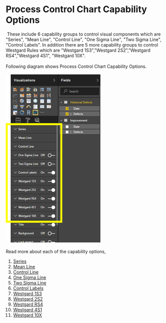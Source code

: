 # Process Control Chart Capability Options
​
These include 6 capability groups to control visual components which are "Series", "Mean Line", "Control Line", "One Sigma Line", "Two Sigma Line", "Control Labels". In addition there are 5 more capability groups to control Westgard Rules which are "Westgard 1S3","Westgard 2S2","Westgard RS4","Westgard 4S1", "Westgard 10X".<br><br>
Following diagram shows Process Control Chart Capability Options.<br><br>
<img src="documentation/images/ControlChartCapabilityOptions.png" alt="Drawing" width="300px"><br><br>
Read more about each of the capability options,
 
 1. [Series](Series.md)
 2. [Mean Line](MeanLine.md)
 3. [Control Line](ControlLine.md)
 4. [One Sigma Line](OneSigmaLine.md)
 5. [Two Sigma Line](TwoSigmaLine.md)
 6. [Control Labels](ControlLabels.md)
 7. [Westgard 1S3](Westgard1S3.md)
 8. [Westgard 2S2](Westgard2S2.md)
 9. [Westgard RS4](WestgardRS4.md)
10. [Westgard 4S1](Westgard4S1.md)
11. [Westgard 10X](Westgard10X.md)
​
